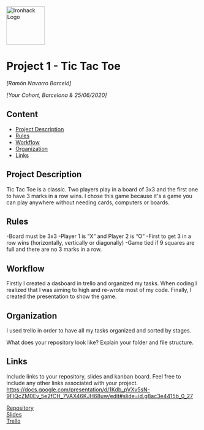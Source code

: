 <img src="https://bit.ly/2VnXWr2" alt="Ironhack Logo" width="100"/>

# Project 1 - Tic Tac Toe
*[Ramón Navarro Barceló]*

*[Your Cohort, Barcelona & 25/06/2020]*

## Content
- [Project Description](#project-description)
- [Rules](#rules)
- [Workflow](#workflow)
- [Organization](#organization)
- [Links](#links)

## Project Description
Tic Tac Toe is a classic. Two players play in a board of 3x3 and the first one to have 3 marks in a row wins. I chose this game because it's a game you can play anywhere without needing cards, computers or boards.

## Rules
-Board must be 3x3
-Player 1 is “X” and Player 2 is “O”
-First to get 3 in a row wins (horizontally, vertically or diagonally)
-Game tied if 9 squares are full and there are no 3 marks in a row.


## Workflow

Firstly I created a dasboard in trello and organized my tasks. When coding I realized that I was aiming to high and re-wrote most of my code. Finally, I created the presentation to show the game.

## Organization

I used trello in order to have all my tasks organized and sorted by stages.

What does your repository look like? Explain your folder and file structure.

## Links
Include links to your repository, slides and kanban board. Feel free to include any other links associated with your project.
https://docs.google.com/presentation/d/1Kdb_pVXv5sN-9FlQcZM0Ev_5e2fCH_7VAX46KJH68uw/edit#slide=id.g8ac3e4415b_0_27


[Repository](https://github.com/ramonnavarrob/Project-Week-1-Build-Your-Own-Game)  
[Slides](https://slides.com/)  
[Trello](https://trello.com/b/eyVp3o7T/project-1-tic-tac-toe)  
